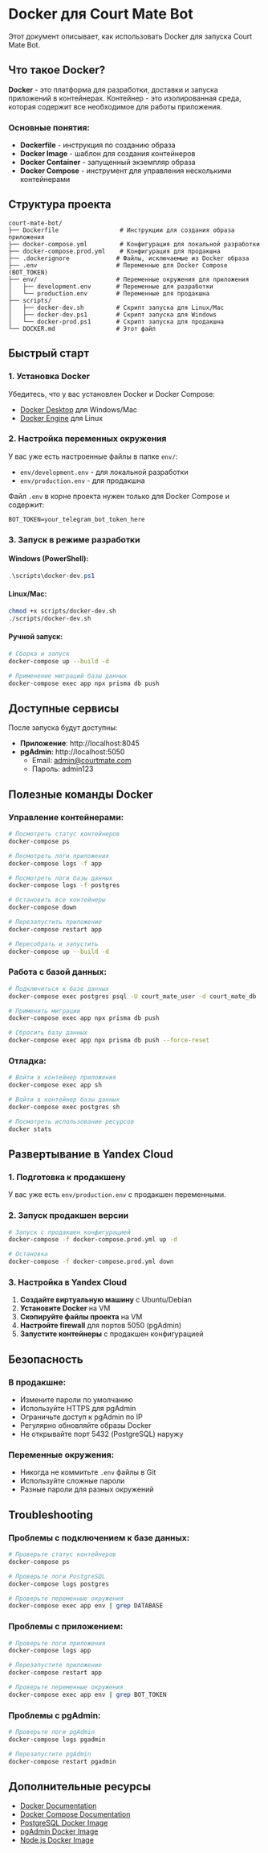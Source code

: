 # Docker для Court Mate Bot

Этот документ описывает, как использовать Docker для запуска Court Mate Bot.

## Что такое Docker?

**Docker** - это платформа для разработки, доставки и запуска приложений в контейнерах. Контейнер - это изолированная среда, которая содержит все необходимое для работы приложения.

### Основные понятия:

-   **Dockerfile** - инструкция по созданию образа
-   **Docker Image** - шаблон для создания контейнеров
-   **Docker Container** - запущенный экземпляр образа
-   **Docker Compose** - инструмент для управления несколькими контейнерами

## Структура проекта

```
court-mate-bot/
├── Dockerfile                 # Инструкции для создания образа приложения
├── docker-compose.yml         # Конфигурация для локальной разработки
├── docker-compose.prod.yml    # Конфигурация для продакшна
├── .dockerignore             # Файлы, исключаемые из Docker образа
├── .env                      # Переменные для Docker Compose (BOT_TOKEN)
├── env/                      # Переменные окружения для приложения
│   ├── development.env       # Переменные для разработки
│   └── production.env        # Переменные для продакшна
├── scripts/
│   ├── docker-dev.sh         # Скрипт запуска для Linux/Mac
│   ├── docker-dev.ps1        # Скрипт запуска для Windows
│   └── docker-prod.ps1       # Скрипт запуска для продакшна
└── DOCKER.md                 # Этот файл
```

## Быстрый старт

### 1. Установка Docker

Убедитесь, что у вас установлен Docker и Docker Compose:

-   [Docker Desktop](https://www.docker.com/products/docker-desktop/) для Windows/Mac
-   [Docker Engine](https://docs.docker.com/engine/install/) для Linux

### 2. Настройка переменных окружения

У вас уже есть настроенные файлы в папке `env/`:

-   `env/development.env` - для локальной разработки
-   `env/production.env` - для продакшна

Файл `.env` в корне проекта нужен только для Docker Compose и содержит:

```
BOT_TOKEN=your_telegram_bot_token_here
```

### 3. Запуск в режиме разработки

#### Windows (PowerShell):

```powershell
.\scripts\docker-dev.ps1
```

#### Linux/Mac:

```bash
chmod +x scripts/docker-dev.sh
./scripts/docker-dev.sh
```

#### Ручной запуск:

```bash
# Сборка и запуск
docker-compose up --build -d

# Применение миграций базы данных
docker-compose exec app npx prisma db push
```

## Доступные сервисы

После запуска будут доступны:

-   **Приложение**: http://localhost:8045
-   **pgAdmin**: http://localhost:5050
    -   Email: admin@courtmate.com
    -   Пароль: admin123

## Полезные команды Docker

### Управление контейнерами:

```bash
# Посмотреть статус контейнеров
docker-compose ps

# Посмотреть логи приложения
docker-compose logs -f app

# Посмотреть логи базы данных
docker-compose logs -f postgres

# Остановить все контейнеры
docker-compose down

# Перезапустить приложение
docker-compose restart app

# Пересобрать и запустить
docker-compose up --build -d
```

### Работа с базой данных:

```bash
# Подключиться к базе данных
docker-compose exec postgres psql -U court_mate_user -d court_mate_db

# Применить миграции
docker-compose exec app npx prisma db push

# Сбросить базу данных
docker-compose exec app npx prisma db push --force-reset
```

### Отладка:

```bash
# Войти в контейнер приложения
docker-compose exec app sh

# Войти в контейнер базы данных
docker-compose exec postgres sh

# Посмотреть использование ресурсов
docker stats
```

## Развертывание в Yandex Cloud

### 1. Подготовка к продакшену

У вас уже есть `env/production.env` с продакшен переменными.

### 2. Запуск продакшен версии

```bash
# Запуск с продакшен конфигурацией
docker-compose -f docker-compose.prod.yml up -d

# Остановка
docker-compose -f docker-compose.prod.yml down
```

### 3. Настройка в Yandex Cloud

1. **Создайте виртуальную машину** с Ubuntu/Debian
2. **Установите Docker** на VM
3. **Скопируйте файлы проекта** на VM
4. **Настройте firewall** для портов 5050 (pgAdmin)
5. **Запустите контейнеры** с продакшен конфигурацией

## Безопасность

### В продакшне:

-   Измените пароли по умолчанию
-   Используйте HTTPS для pgAdmin
-   Ограничьте доступ к pgAdmin по IP
-   Регулярно обновляйте образы Docker
-   Не открывайте порт 5432 (PostgreSQL) наружу

### Переменные окружения:

-   Никогда не коммитьте `.env` файлы в Git
-   Используйте сложные пароли
-   Разные пароли для разных окружений

## Troubleshooting

### Проблемы с подключением к базе данных:

```bash
# Проверьте статус контейнеров
docker-compose ps

# Проверьте логи PostgreSQL
docker-compose logs postgres

# Проверьте переменные окружения
docker-compose exec app env | grep DATABASE
```

### Проблемы с приложением:

```bash
# Проверьте логи приложения
docker-compose logs app

# Перезапустите приложение
docker-compose restart app

# Проверьте переменные окружения
docker-compose exec app env | grep BOT_TOKEN
```

### Проблемы с pgAdmin:

```bash
# Проверьте логи pgAdmin
docker-compose logs pgadmin

# Перезапустите pgAdmin
docker-compose restart pgadmin
```

## Дополнительные ресурсы

-   [Docker Documentation](https://docs.docker.com/)
-   [Docker Compose Documentation](https://docs.docker.com/compose/)
-   [PostgreSQL Docker Image](https://hub.docker.com/_/postgres)
-   [pgAdmin Docker Image](https://hub.docker.com/r/dpage/pgadmin4/)
-   [Node.js Docker Image](https://hub.docker.com/_/node)
